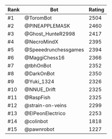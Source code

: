 Rank|Bot|Rating
---|---|---
#1|@ToromBot|2504
#2|@PINEAPPLEMASK|2460
#3|@Ghost_HunteR2998|2417
#4|@NecroMindX|2395
#5|@Speeedrunchessgames|2394
#6|@MaggiChess16|2366
#7|@tbhOnBot|2352
#8|@DarkOnBot|2350
#9|@Yuki_1324|2326
#10|@NNUE_Drift|2325
#11|@RaspFish|2325
#12|@strain-on-veins|2299
#13|@ElPeonElectrico|2253
#14|@colinbot|1818
#15|@pawnrobot|1227
